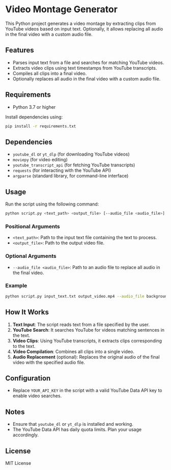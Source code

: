 # Video Montage Generator

This Python project generates a video montage by extracting clips from YouTube videos based on input text. Optionally, it allows replacing all audio in the final video with a custom audio file.

## Features
- Parses input text from a file and searches for matching YouTube videos.
- Extracts video clips using text timestamps from YouTube transcripts.
- Compiles all clips into a final video.
- Optionally replaces all audio in the final video with a custom audio file.

## Requirements
- Python 3.7 or higher

Install dependencies using:
```bash
pip install -r requirements.txt
```

## Dependencies
- `youtube_dl` or `yt_dlp` (for downloading YouTube videos)
- `moviepy` (for video editing)
- `youtube_transcript_api` (for fetching YouTube transcripts)
- `requests` (for interacting with the YouTube API)
- `argparse` (standard library, for command-line interface)

## Usage
Run the script using the following command:

```bash
python script.py <text_path> <output_file> [--audio_file <audio_file>]
```

### Positional Arguments
- `<text_path>`: Path to the input text file containing the text to process.
- `<output_file>`: Path to the output video file.

### Optional Arguments
- `--audio_file <audio_file>`: Path to an audio file to replace all audio in the final video.

### Example
```bash
python script.py input_text.txt output_video.mp4 --audio_file background_audio.mp3
```

## How It Works
1. **Text Input**: The script reads text from a file specified by the user.
2. **YouTube Search**: It searches YouTube for videos matching sentences in the text.
3. **Video Clips**: Using YouTube transcripts, it extracts clips corresponding to the text.
4. **Video Compilation**: Combines all clips into a single video.
5. **Audio Replacement** (optional): Replaces the original audio of the final video with the specified audio file.

## Configuration
- Replace `YOUR_API_KEY` in the script with a valid YouTube Data API key to enable video searches.

## Notes
- Ensure that `youtube_dl` or `yt_dlp` is installed and working.
- The YouTube Data API has daily quota limits. Plan your usage accordingly.

## License
MIT License
